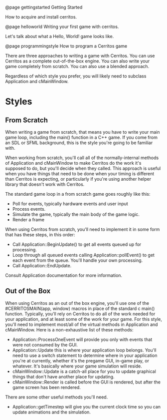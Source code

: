 @page gettingstarted Getting Started

How to acquire and install cerritos.

@page helloworld Writing your first game with cerritos.

Let's talk about what a Hello, World! game looks like.

@page programmingstyle How to program a Cerritos game

There are three approaches to writing a game with Cerritos.  You can use
Cerritos as a complete out-of-the-box engine.  You can also write your
game completely from scratch.  You can also use a blended approach.

Regardless of which style you prefer, you will likely need to subclass
Application and cMainWindow.

# Styles

## From Scratch

When writing a game from scratch, that means you have to write your
main game loop, including the main() function in a C++ game.  If you come
from an SDL or SFML background, this is the style you're going to be
familiar with.

When working from scratch, you'll call all of the normally-internal
methods of Application and cMainWindow to make Cerritos do the work 
it's supposed to do, but you'll decide when they called.  This approach
is useful when you have things that need to be done when your timing is
different than Cerritos is expecting, or particularly if you're using
another helper library that doesn't work with Cerritos.

The standard game loop in a from scratch game goes roughly like this:

- Poll for events, typically hardware events and user input
- Process events.
- Simulate the game, typically the main body of the game logic.
- Render a frame


When using Cerritos from scratch, you'll need to implement it in some
form that has these steps, in this order:

- Call Application::BeginUpdate() to get all events queued up for processing.
- Loop through all queued events calling Application::pollEvent()
  to get each event from the queue.  You'll handle your own processing.
- Call Application::EndUpdate.


Consult Application documentation for more information.

## Out of the Box

When using Cerritos as an out of the box engine, you'll use one of the 
#CERRITOSMAIN(app, window) macros in place of the standard c main() function.  Typically,
you'll rely on Cerritos to do all of the work needed for your application,
and at least some of the work for your game.  For this style, you'll
need to implement most/all of the virtual methods in Application and
cMainWindow.  Here is a non-exhaustive list of these methods:

- Application::ProcessOneEvent will provide you only with events that
  were not consumed by the GUI.
- Application::Update this is where your application loop belongs.  You'll
  need to use a switch statement to determine where in your application
  you're at currently, whether it's the pregame GUI, in-game play, or
  whatever.  It's basically where your game simulation will reside.
- cMainWindow::Update is a catch-all place for you to update graphical
  things that don't have another place for updating.
- cMainWindow::Render is called before the GUI is rendered, but after
  the game screen has been rendered.


There are some other useful methods you'll need.

- Application::getTimestep will give you the current clock time so
  you can update animations and the simulation.



